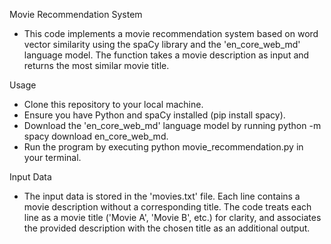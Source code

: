 Movie Recommendation System
* This code implements a movie recommendation system based on word vector similarity using the spaCy library and the 'en_core_web_md' language model. The function takes a movie description as input and returns the most similar movie title.

Usage
* Clone this repository to your local machine.
* Ensure you have Python and spaCy installed (pip install spacy).
* Download the 'en_core_web_md' language model by running python -m spacy download en_core_web_md.
* Run the program by executing python movie_recommendation.py in your terminal.
  
Input Data
* The input data is stored in the 'movies.txt' file. Each line contains a movie description without a corresponding title. The code treats each line as a movie title ('Movie A', 'Movie B', etc.) for clarity, and associates the provided description with the chosen title as an additional output.
